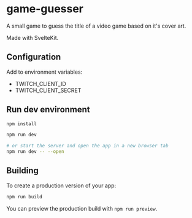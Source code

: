 # game-guesser

A small game to guess the title of a video game based on it's cover art.

Made with SvelteKit.

## Configuration

Add to environment variables:

- TWITCH_CLIENT_ID
- TWITCH_CLIENT_SECRET

## Run dev environment

```bash
npm install

npm run dev

# or start the server and open the app in a new browser tab
npm run dev -- --open
```

## Building

To create a production version of your app:

```bash
npm run build
```

You can preview the production build with `npm run preview`.
